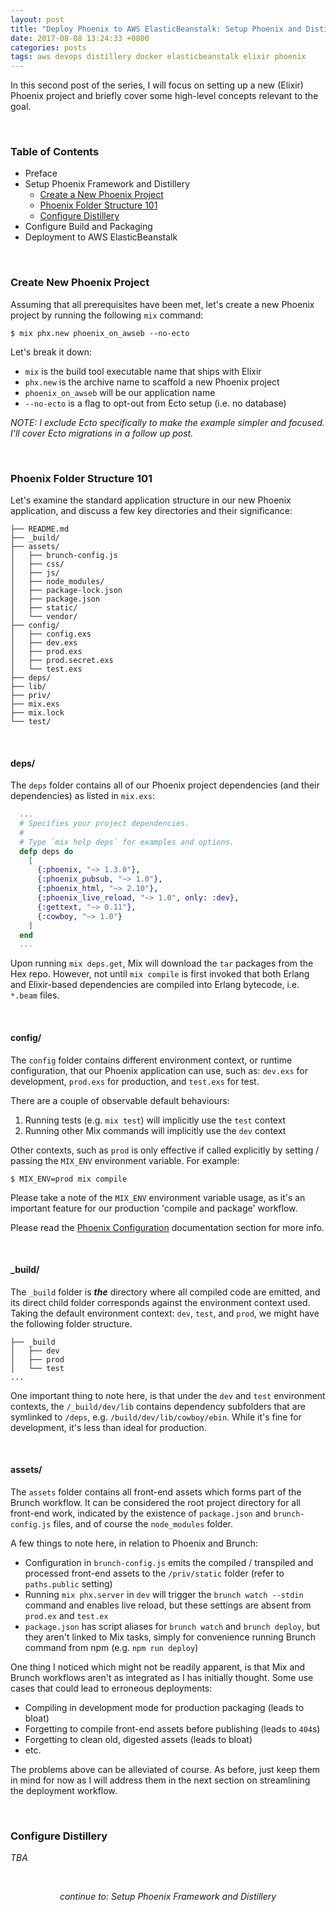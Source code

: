 ```yaml
---
layout: post
title: "Deploy Phoenix to AWS ElasticBeanstalk: Setup Phoenix and Distillery"
date: 2017-08-08 13:24:33 +0800
categories: posts
tags: aws devops distillery docker elasticbeanstalk elixir phoenix 
---
```

In this second post of the series, I will focus on setting up a new (Elixir) Phoenix project and briefly cover some high-level concepts relevant to the goal.<!--more-->

<br>

### Table of Contents

* Preface
* Setup Phoenix Framework and Distillery
  * [Create a New Phoenix Project](#create-new-phoenix-project)
  * [Phoenix Folder Structure 101](#phoenix-folder-structure-101)
  * [Configure Distillery](#configure-distillery)
* Configure Build and Packaging
* Deployment to AWS ElasticBeanstalk

<br>

### Create New Phoenix Project

Assuming that all prerequisites have been met, let's create a new Phoenix project by running the following `mix` command:

```shell
$ mix phx.new phoenix_on_awseb --no-ecto
```

Let's break it down:

* `mix` is the build tool executable name that ships with Elixir
* `phx.new` is the archive name to scaffold a new Phoenix project
* `phoenix_on_awseb` will be our application name
* `--no-ecto` is a flag to opt-out from Ecto setup (i.e. no database)

*NOTE: I exclude Ecto specifically to make the example simpler and focused. I'll cover Ecto migrations in a follow up post.*

<br>

### Phoenix Folder Structure 101

Let's examine the standard application structure in our new Phoenix application, and discuss a few key directories and their significance: 

```shell
├── README.md
├── _build/
├── assets/
│   ├── brunch-config.js
│   ├── css/
│   ├── js/
│   ├── node_modules/
│   ├── package-lock.json
│   ├── package.json
│   ├── static/
│   └── vendor/
├── config/
│   ├── config.exs
│   ├── dev.exs
│   ├── prod.exs
│   ├── prod.secret.exs
│   └── test.exs
├── deps/
├── lib/
├── priv/
├── mix.exs
├── mix.lock
└── test/
```

<br>

#### deps/

The `deps` folder contains all of our Phoenix project dependencies (and their dependencies) as listed in `mix.exs`:

```elixir
  ...
  # Specifies your project dependencies.
  #
  # Type `mix help deps` for examples and options.
  defp deps do
    [
      {:phoenix, "~> 1.3.0"},
      {:phoenix_pubsub, "~> 1.0"},
      {:phoenix_html, "~> 2.10"},
      {:phoenix_live_reload, "~> 1.0", only: :dev},
      {:gettext, "~> 0.11"},
      {:cowboy, "~> 1.0"}
    ]
  end
  ...
```

Upon running `mix deps.get`, Mix will download the `tar` packages from the Hex repo. However, not until `mix compile` is first invoked that both Erlang and Elixir-based dependencies are compiled into Erlang bytecode, i.e. `*.beam` files.

<br>

#### config/

The `config` folder contains different environment context, or runtime configuration, that our Phoenix application can use, such as: `dev.exs` for development, `prod.exs` for production, and `test.exs` for test.

There are a couple of observable default behaviours:

1. Running tests (e.g. `mix test`) will implicitly use the `test` context
1. Running other Mix commands will implicitly use the `dev` context

Other contexts, such as `prod` is only effective if called explicitly by setting / passing the `MIX_ENV` environment variable. For example:

```shell
$ MIX_ENV=prod mix compile
```

Please take a note of the `MIX_ENV` environment variable usage, as it's an important feature for our production 'compile and package' workflow.

Please read the [Phoenix Configuration](https://hexdocs.pm/phoenix/config.html) documentation section for more info.

<br>

#### _build/

The `_build` folder is ___the___ directory where all compiled code are emitted, and its direct child folder corresponds against the environment context used. Taking the default environment context: `dev`, `test`, and `prod`, we might have the following folder structure.

```shell
├── _build
│   ├── dev
│   ├── prod
│   └── test
...
```

One important thing to note here, is that under the `dev` and `test` environment contexts, the `/_build/dev/lib` contains dependency subfolders that are symlinked to `/deps`, e.g. `/build/dev/lib/cowboy/ebin`. While it's fine for development, it's less than ideal for production.

<br>

#### assets/

The `assets` folder contains all front-end assets which forms part of the Brunch workflow. It can be considered the root project directory for all front-end work, indicated by the existence of `package.json` and `brunch-config.js` files, and of course the `node_modules` folder.

A few things to note here, in relation to Phoenix and Brunch:

* Configuration in `brunch-config.js` emits the compiled / transpiled and processed front-end assets to the `/priv/static` folder (refer to `paths.public` setting)
* Running `mix phx.server` in `dev` will trigger the `brunch watch --stdin` command and enables live reload, but these settings are absent from `prod.ex` and `test.ex`
* `package.json` has script aliases for `brunch watch` and `brunch deploy`, but they aren't linked to Mix tasks, simply for convenience running Brunch command from npm (e.g. `npm run deploy`)

One thing I noticed which might not be readily apparent, is that Mix and Brunch workflows aren't as integrated as I has initially thought. Some use cases that could lead to erroneous deployments:

* Compiling in development mode for production packaging (leads to bloat)
* Forgetting to compile front-end assets before publishing (leads to `404`s)
* Forgetting to clean old, digested assets (leads to bloat)
* etc.

The problems above can be alleviated of course. As before, just keep them in mind for now as I will address them in the next section on streamlining the deployment workflow.

<br>

### Configure Distillery

*TBA*

<br>

*<center>continue to: Setup Phoenix Framework and Distillery</center>*
